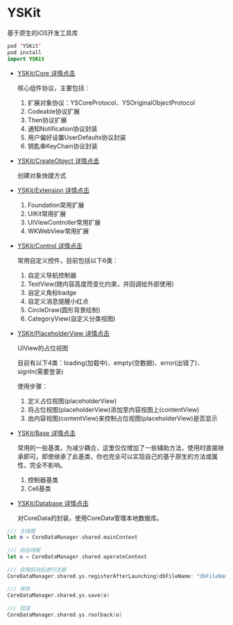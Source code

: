# YSKit
基于原生的iOS开发工具库

~~~ swift
pod 'YSKit'
pod install
import YSKit
~~~


- [YSKit/Core 详情点击](YSKitProject/YSKit/Core/README.md)

  核心组件协议，主要包括：      

  1. 扩展对象协议：YSCoreProtocol、YSOriginalObjectProtocol
  2. Codeable协议扩展
  3. Then协议扩展
  4. 通知Notification协议封装
  5. 用户偏好设置UserDefaults协议封装
  6. 钥匙串KeyChain协议封装

- [YSKit/CreateObject 详情点击](YSKitProject/YSKit/CreateObject/README.md)

  创建对象快捷方式

- [YSKit/Extension 详情点击](YSKitProject/YSKit/Extension/README.md)

  1. Foundation常用扩展
  2. UIKit常用扩展
  3. UIViewController常用扩展
  4. WKWebView常用扩展

- [YSKit/Control 详情点击](YSKitProject/YSKit/Control/README.md)

  常用自定义控件，目前包括以下6类： 
  
  1. 自定义导航控制器
  2. TextView(随内容高度而变化约束，并回调给外部使用)
  3. 自定义角标badge
  4. 自定义消息提醒小红点
  5. CircleDraw(圆形背景绘制)
  6. CategoryView(自定义分类视图)

- [YSKit/PlaceholderView 详情点击](YSKitProject/YSKit/PlaceholderView/README.md)

  UIView的占位视图

  目前有以下4类：loading(加载中)、empty(空数据)、error(出错了)、signIn(需要登录)
  
  使用步骤：

  1. 定义占位视图(placeholderView)
  2. 将占位视图(placeholderView)添加至内容视图上(contentView)
  3. 由内容视图(contentView)来控制占位视图(placeholderView)是否显示

- [YSKit/Base 详情点击](YSKitProject/YSKit/Base/README.md)

  常用的一些基类，为减少耦合，这里仅仅增加了一些辅助方法，使用时直接继承即可。即使继承了此基类，你也完全可以实现自己的基于原生的方法或属性，完全不影响。

  1. 控制器基类
  2. Cell基类

- [YSKit/Database 详情点击](YSKitProject/YSKit/Database/README.md)

  对CoreData的封装，使用CoreData管理本地数据库。
~~~swift
/// 主线程
let m = CoreDataManager.shared.mainContext
        
/// 后台线程
let o = CoreDataManager.shared.operateContext
        
/// 应用启动后进行注册
CoreDataManager.shared.ys.registerAfterLaunching(dbFileName: "dbFileName")
        
/// 保存
CoreDataManager.shared.ys.save(o)
        
/// 回滚
CoreDataManager.shared.ys.roolback(o)
~~~
